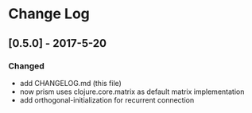 # Change Log

## [0.5.0] - 2017-5-20
### Changed

- add CHANGELOG.md (this file)
- now prism uses clojure.core.matrix as default matrix implementation
- add orthogonal-initialization for recurrent connection

